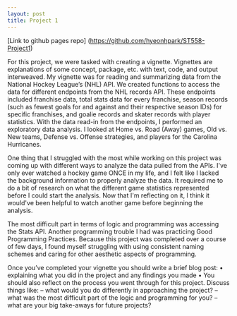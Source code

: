```yaml
---
layout: post
title: Project 1
---
```

[Link to github pages repo]
(https://github.com/hyeonhpark/ST558-Project1)

For this project, we were tasked with creating a vignette. Vignettes are explanations of some concept, package, etc. with text, code, and output interweaved. My vignette was for reading and summarizing data from the National Hockey League’s (NHL) API. We created functions to access the data for different endpoints from the NHL records API. These endpoints included franchise data, total stats data for every franchise, season records (such as fewest goals for and against and their respective season IDs) for specific franchises, and goalie records and skater records with player statistics. With the data read-in from the endpoints, I performed an exploratory data analysis. I looked at Home vs. Road (Away) games, Old vs. New teams, Defense vs. Offense strategies, and players for the Carolina Hurricanes.  

One thing that I struggled with the most while working on this project was coming up with different ways to analyze the data pulled from the APIs. I've only ever watched a hockey game ONCE in my life, and I felt like I lacked the background information to properly analyze the data. It required me to do a bit of research on what the different game statistics represented before I could start the analysis. Now that I'm reflecting on it, I think it would've been helpful to watch another game before beginning the analysis.  

The most difficult part in terms of logic and programming was accessing the Stats API. Another programming trouble I had was practicing Good Programming Practices. Because this project was completed over a course of few days, I found myself struggling with using consistent naming schemes and caring for other aesthetic aspects of programming.  



Once you’ve completed your vignette you should write a brief blog post:
• explaining what you did in the project and any findings you made
• You should also reflect on the process you went through for this project. Discuss things like:
– what would you do differently in approaching the project?
– what was the most difficult part of the logic and programming for you?
– what are your big take-aways for future projects?
